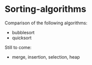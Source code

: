 # Sorting-algorithms
Comparison of the following algorithms:
- bubblesort
- quicksort

Still to come:
- merge, insertion, selection, heap
